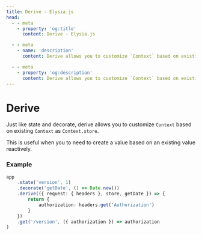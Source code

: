 ```yaml
---
title: Derive - Elysia.js
head:
  - - meta
    - property: 'og:title'
      content: Derive - Elysia.js

  - - meta
    - name: 'description'
      content: Derive allows you to customize `Context` based on existing `Context` as `Context.store`, useful when you to need to create a value based on an existing value reactively

  - - meta
    - property: 'og:description'
      content: Derive allows you to customize `Context` based on existing `Context` as `Context.store`, useful when you to need to create a value based on an existing value reactively
---
```


# Derive
Just like state and decorate, derive allows you to customize `Context` based on existing `Context` as `Context.store`.

This is useful when you to need to create a value based on an existing value reactively.

### Example
```typescript
app
    .state('version', 1)
    .decorate('getDate', () => Date.now())
    .derive(({ request: { headers }, store, getDate }) => {
        return {
            authorization: headers.get('Authorization')
        }
    })
    .get('/version', ({ authorization }) => authorization
)
```
